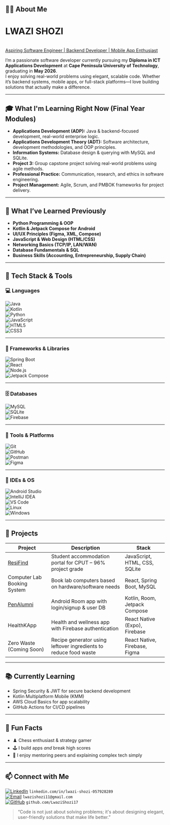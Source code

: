 ## 👨‍💻 About Me  
# LWAZI SHOZI  
<br> <a href="https://github.com/LwaziShozi17">Aspiring Software Engineer | Backend Developer | Mobile App Enthusiast</a>

I’m a passionate software developer currently pursuing my **Diploma in ICT Applications Development** at **Cape Peninsula University of Technology**, graduating in **May 2026**.  
I enjoy solving real-world problems using elegant, scalable code. Whether it’s backend systems, mobile apps, or full-stack platforms—I love building solutions that actually make a difference.

---

## 🎓 What I'm Learning Right Now (Final Year Modules)

- **Applications Development (ADP):** Java & backend-focused development, real-world enterprise logic.
- **Applications Development Theory (ADT):** Software architecture, development methodologies, and OOP principles.
- **Information Systems:** Database design & querying with MySQL and SQLite.
- **Project 3:** Group capstone project solving real-world problems using agile methods.
- **Professional Practice:** Communication, research, and ethics in software engineering.
- **Project Management:** Agile, Scrum, and PMBOK frameworks for project delivery.

---

## 🧠 What I’ve Learned Previously

- **Python Programming & OOP**
- **Kotlin & Jetpack Compose for Android**
- **UI/UX Principles (Figma, XML, Compose)**
- **JavaScript & Web Design (HTML/CSS)**
- **Networking Basics (TCP/IP, LAN/WAN)**
- **Database Fundamentals & SQL**
- **Business Skills (Accounting, Entrepreneurship, Supply Chain)**

---

## 🧰 Tech Stack & Tools  

### 💻 Languages  
![Java](https://img.shields.io/badge/Java-007396?style=for-the-badge&logo=java&logoColor=white)  
![Kotlin](https://img.shields.io/badge/Kotlin-0095D5?style=for-the-badge&logo=kotlin&logoColor=white)  
![Python](https://img.shields.io/badge/Python-3776AB?style=for-the-badge&logo=python&logoColor=white)  
![JavaScript](https://img.shields.io/badge/JavaScript-F7DF1E?style=for-the-badge&logo=javascript&logoColor=black)  
![HTML5](https://img.shields.io/badge/HTML5-E34F26?style=for-the-badge&logo=html5&logoColor=white)  
![CSS3](https://img.shields.io/badge/CSS3-1572B6?style=for-the-badge&logo=css3&logoColor=white)  

---

### 🧱 Frameworks & Libraries  
![Spring Boot](https://img.shields.io/badge/Spring_Boot-6DB33F?style=for-the-badge&logo=spring-boot&logoColor=white)  
![React](https://img.shields.io/badge/React-20232A?style=for-the-badge&logo=react&logoColor=61DAFB)  
![Node.js](https://img.shields.io/badge/Node.js-339933?style=for-the-badge&logo=node.js&logoColor=white)  
![Jetpack Compose](https://img.shields.io/badge/Jetpack_Compose-4285F4?style=for-the-badge&logo=android&logoColor=white)  

---

### 🗄️ Databases  
![MySQL](https://img.shields.io/badge/MySQL-005C84?style=for-the-badge&logo=mysql&logoColor=white)  
![SQLite](https://img.shields.io/badge/SQLite-07405E?style=for-the-badge&logo=sqlite&logoColor=white)  
![Firebase](https://img.shields.io/badge/Firebase-FFCA28?style=for-the-badge&logo=firebase&logoColor=black)  

---

### 🧪 Tools & Platforms  
![Git](https://img.shields.io/badge/Git-F05032?style=for-the-badge&logo=git&logoColor=white)  
![GitHub](https://img.shields.io/badge/GitHub-181717?style=for-the-badge&logo=github&logoColor=white)  
![Postman](https://img.shields.io/badge/Postman-FF6C37?style=for-the-badge&logo=postman&logoColor=white)  
![Figma](https://img.shields.io/badge/Figma-F24E1E?style=for-the-badge&logo=figma&logoColor=white)  

---

### 🧠 IDEs & OS  
![Android Studio](https://img.shields.io/badge/Android_Studio-3DDC84?style=for-the-badge&logo=android-studio&logoColor=white)  
![IntelliJ IDEA](https://img.shields.io/badge/IntelliJ_IDEA-000000?style=for-the-badge&logo=intellij-idea&logoColor=white)  
![VS Code](https://img.shields.io/badge/VS_Code-007ACC?style=for-the-badge&logo=visual-studio-code&logoColor=white)  
![Linux](https://img.shields.io/badge/Linux-FCC624?style=for-the-badge&logo=linux&logoColor=black)  
![Windows](https://img.shields.io/badge/Windows-0078D6?style=for-the-badge&logo=windows&logoColor=white)  

---

## 🚀 Projects  

| Project                              | Description                                                               | Stack                                     |
|--------------------------------------|---------------------------------------------------------------------------|------------------------------------------|
| [ResiFind](https://github.com/lwazi112003/ResiFind) | Student accommodation portal for CPUT – 96% project grade                 | JavaScript, HTML, CSS, SQLite            |
| Computer Lab Booking System          | Book lab computers based on hardware/software needs                       | React, Spring Boot, MySQL                |
| [PenAlumni](https://github.com/LwaziShozi17/PenAlumni) | Android Room app with login/signup & user DB                             | Kotlin, Room, Jetpack Compose            |
| HealthKApp                           | Health and wellness app with Firebase authentication                      | React Native (Expo), Firebase            |
| Zero Waste (Coming Soon)             | Recipe generator using leftover ingredients to reduce food waste          | React Native, Firebase, Figma            |

---

## 📚 Currently Learning

- Spring Security & JWT for secure backend development  
- Kotlin Multiplatform Mobile (KMM)  
- AWS Cloud Basics for app scalability  
- GitHub Actions for CI/CD pipelines

---

## 🧠 Fun Facts  

- ♟️ Chess enthusiast & strategy gamer  
- 🕹️ I build apps *and* break high scores  
- 💬 I enjoy mentoring peers and explaining complex tech simply

---

## 📫 Connect with Me  
[![LinkedIn](https://img.shields.io/badge/LinkedIn-blue?logo=linkedin&logoColor=white)](https://www.linkedin.com/in/lwazi-shozi-057928289/) `linkedin.com/in/lwazi-shozi-057928289`  
[![Email](https://img.shields.io/badge/Email-D14836?logo=gmail&logoColor=white)](mailto:lwazishozi11@gmail.com) `lwazishozi11@gmail.com`  
[![GitHub](https://img.shields.io/badge/GitHub-181717?logo=github&logoColor=white)](https://github.com/LwaziShozi17) `github.com/LwaziShozi17`


> “Code is not just about solving problems; it's about designing elegant, user-friendly solutions that make life better.”  
